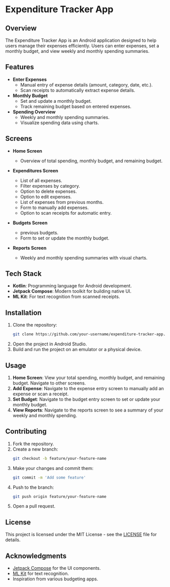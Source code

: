# Expenditure Tracker App

## Overview

The Expenditure Tracker App is an Android application designed to help users manage their expenses efficiently. Users can enter expenses, set a monthly budget, and view weekly and monthly spending summaries.

## Features

- **Enter Expenses**
    - Manual entry of expense details (amount, category, date, etc.).
    - Scan receipts to automatically extract expense details.
- **Monthly Budget**
    - Set and update a monthly budget.
    - Track remaining budget based on entered expenses.
- **Spending Overview**
    - Weekly and monthly spending summaries.
    - Visualize spending data using charts.

## Screens

- **Home Screen**
    - Overview of total spending, monthly budget, and remaining budget.

- **Expenditures Screen**
  - List of all expenses.
  - Filter expenses by category.
  - Option to delete expenses.
  - Option to edit expenses.
  - List of expenses from previous months.
  - Form to manually add expenses.
  - Option to scan receipts for automatic entry.

- **Budgets Screen**
  - previous budgets.
  - Form to set or update the monthly budget.

- **Reports Screen**
    - Weekly and monthly spending summaries with visual charts.

## Tech Stack

- **Kotlin**: Programming language for Android development.
- **Jetpack Compose**: Modern toolkit for building native UI.
- **ML Kit**: For text recognition from scanned receipts.

## Installation

1. Clone the repository:
    ```bash
    git clone https://github.com/your-username/expenditure-tracker-app.git
    ```
2. Open the project in Android Studio.
3. Build and run the project on an emulator or a physical device.

## Usage

1. **Home Screen**: View your total spending, monthly budget, and remaining budget. Navigate to other screens.
2. **Add Expense**: Navigate to the expense entry screen to manually add an expense or scan a receipt.
3. **Set Budget**: Navigate to the budget entry screen to set or update your monthly budget.
4. **View Reports**: Navigate to the reports screen to see a summary of your weekly and monthly spending.

## Contributing

1. Fork the repository.
2. Create a new branch:
    ```bash
    git checkout -b feature/your-feature-name
    ```
3. Make your changes and commit them:
    ```bash
    git commit -m 'Add some feature'
    ```
4. Push to the branch:
    ```bash
    git push origin feature/your-feature-name
    ```
5. Open a pull request.

## License

This project is licensed under the MIT License - see the [LICENSE](LICENSE) file for details.

## Acknowledgments

- [Jetpack Compose](https://developer.android.com/jetpack/compose) for the UI components.
- [ML Kit](https://developers.google.com/ml-kit) for text recognition.
- Inspiration from various budgeting apps.

